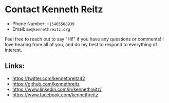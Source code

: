 # Contact Kenneth Reitz

- Phone Number: `+15405508939`
- Email: `me@kennethreitz.org`

Feel free to reach out to say "Hi!" if you have any questions or comments!
I love hearing from all of you, and do my best to respond to everything of interest.


## Links:

- https://twitter.com/kennethreitz42
- https://github.com/kennethreitz
- https://www.linkedin.com/in/kennethreitz/
- https://www.facebook.com/kennethreitz
